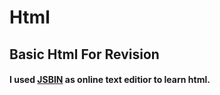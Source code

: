 # Html
## Basic Html For Revision
#### I used [JSBIN](https://jsbin.com/?html,output) as online text editior to learn html.
